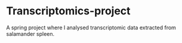 # Transcriptomics-project
A spring project where I analysed transcriptomic data extracted from salamander spleen. 
